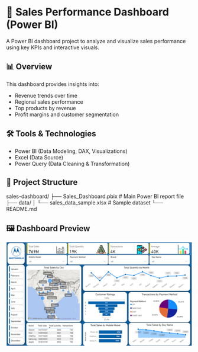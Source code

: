 # 🧾 Sales Performance Dashboard (Power BI)

A Power BI dashboard project to analyze and visualize sales performance using key KPIs and interactive visuals.

## 📊 Overview
This dashboard provides insights into:
- Revenue trends over time
- Regional sales performance
- Top products by revenue
- Profit margins and customer segmentation

## 🛠️ Tools & Technologies
- Power BI (Data Modeling, DAX, Visualizations)
- Excel (Data Source)
- Power Query (Data Cleaning & Transformation)

## 📁 Project Structure
sales-dashboard/
├── Sales_Dashboard.pbix # Main Power BI report file
├── data/
│ └── sales_data_sample.xlsx # Sample dataset
└── README.md

## 🖼️ Dashboard Preview
![alt text](image.png)
